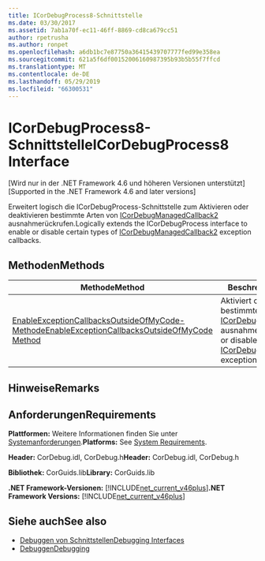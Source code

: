 ```yaml
---
title: ICorDebugProcess8-Schnittstelle
ms.date: 03/30/2017
ms.assetid: 7ab1a70f-ec11-46ff-8869-cd8ca679cc51
author: rpetrusha
ms.author: ronpet
ms.openlocfilehash: a6db1bc7e87750a36415439707777fed99e358ea
ms.sourcegitcommit: 621a5f6df00152006160987395b93b5b55f7ffcd
ms.translationtype: MT
ms.contentlocale: de-DE
ms.lasthandoff: 05/29/2019
ms.locfileid: "66300531"
---
```

# <a name="icordebugprocess8-interface"></a><span data-ttu-id="89c88-102">ICorDebugProcess8-Schnittstelle</span><span class="sxs-lookup"><span data-stu-id="89c88-102">ICorDebugProcess8 Interface</span></span>
<span data-ttu-id="89c88-103">[Wird nur in der .NET Framework 4.6 und höheren Versionen unterstützt]</span><span class="sxs-lookup"><span data-stu-id="89c88-103">[Supported in the .NET Framework 4.6 and later versions]</span></span>  
  
 <span data-ttu-id="89c88-104">Erweitert logisch die ICorDebugProcess-Schnittstelle zum Aktivieren oder deaktivieren bestimmte Arten von [ICorDebugManagedCallback2](../../../../docs/framework/unmanaged-api/debugging/icordebugmanagedcallback2-interface.md) ausnahmerückrufen.</span><span class="sxs-lookup"><span data-stu-id="89c88-104">Logically extends the ICorDebugProcess interface to enable or disable certain types of [ICorDebugManagedCallback2](../../../../docs/framework/unmanaged-api/debugging/icordebugmanagedcallback2-interface.md) exception callbacks.</span></span>  
  
## <a name="methods"></a><span data-ttu-id="89c88-105">Methoden</span><span class="sxs-lookup"><span data-stu-id="89c88-105">Methods</span></span>  
  
|<span data-ttu-id="89c88-106">Methode</span><span class="sxs-lookup"><span data-stu-id="89c88-106">Method</span></span>|<span data-ttu-id="89c88-107">Beschreibung</span><span class="sxs-lookup"><span data-stu-id="89c88-107">Description</span></span>|  
|------------|-----------------|  
|[<span data-ttu-id="89c88-108">EnableExceptionCallbacksOutsideOfMyCode-Methode</span><span class="sxs-lookup"><span data-stu-id="89c88-108">EnableExceptionCallbacksOutsideOfMyCode Method</span></span>](../../../../docs/framework/unmanaged-api/debugging/icordebugprocess8-enableexceptioncallbacksoutsideofmycode-method.md)|<span data-ttu-id="89c88-109">Aktiviert oder deaktiviert bestimmte Typen von [ICorDebugManagedCallback2](../../../../docs/framework/unmanaged-api/debugging/icordebugmanagedcallback2-interface.md) ausnahmerückrufen.</span><span class="sxs-lookup"><span data-stu-id="89c88-109">Enables or disables certain types of [ICorDebugManagedCallback2](../../../../docs/framework/unmanaged-api/debugging/icordebugmanagedcallback2-interface.md) exception callbacks.</span></span>|  
  
## <a name="remarks"></a><span data-ttu-id="89c88-110">Hinweise</span><span class="sxs-lookup"><span data-stu-id="89c88-110">Remarks</span></span>  
  
## <a name="requirements"></a><span data-ttu-id="89c88-111">Anforderungen</span><span class="sxs-lookup"><span data-stu-id="89c88-111">Requirements</span></span>  
 <span data-ttu-id="89c88-112">**Plattformen:** Weitere Informationen finden Sie unter [Systemanforderungen](../../../../docs/framework/get-started/system-requirements.md).</span><span class="sxs-lookup"><span data-stu-id="89c88-112">**Platforms:** See [System Requirements](../../../../docs/framework/get-started/system-requirements.md).</span></span>  
  
 <span data-ttu-id="89c88-113">**Header:** CorDebug.idl, CorDebug.h</span><span class="sxs-lookup"><span data-stu-id="89c88-113">**Header:** CorDebug.idl, CorDebug.h</span></span>  
  
 <span data-ttu-id="89c88-114">**Bibliothek:** CorGuids.lib</span><span class="sxs-lookup"><span data-stu-id="89c88-114">**Library:** CorGuids.lib</span></span>  
  
 <span data-ttu-id="89c88-115">**.NET Framework-Versionen:** [!INCLUDE[net_current_v46plus](../../../../includes/net-current-v46plus-md.md)]</span><span class="sxs-lookup"><span data-stu-id="89c88-115">**.NET Framework Versions:** [!INCLUDE[net_current_v46plus](../../../../includes/net-current-v46plus-md.md)]</span></span>  
  
## <a name="see-also"></a><span data-ttu-id="89c88-116">Siehe auch</span><span class="sxs-lookup"><span data-stu-id="89c88-116">See also</span></span>

- [<span data-ttu-id="89c88-117">Debuggen von Schnittstellen</span><span class="sxs-lookup"><span data-stu-id="89c88-117">Debugging Interfaces</span></span>](../../../../docs/framework/unmanaged-api/debugging/debugging-interfaces.md)
- [<span data-ttu-id="89c88-118">Debuggen</span><span class="sxs-lookup"><span data-stu-id="89c88-118">Debugging</span></span>](../../../../docs/framework/unmanaged-api/debugging/index.md)
